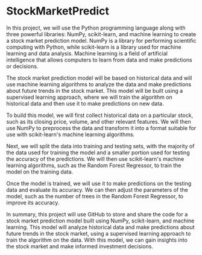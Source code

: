 # StockMarketPredict
In this project, we will use the Python programming language along with three powerful libraries: NumPy, scikit-learn, and machine learning to create a stock market prediction model. NumPy is a library for performing scientific computing with Python, while scikit-learn is a library used for machine learning and data analysis. Machine learning is a field of artificial intelligence that allows computers to learn from data and make predictions or decisions.

The stock market prediction model will be based on historical data and will use machine learning algorithms to analyze the data and make predictions about future trends in the stock market. This model will be built using a supervised learning approach, where we will train the algorithm on historical data and then use it to make predictions on new data.

To build this model, we will first collect historical data on a particular stock, such as its closing price, volume, and other relevant features. We will then use NumPy to preprocess the data and transform it into a format suitable for use with scikit-learn's machine learning algorithms.

Next, we will split the data into training and testing sets, with the majority of the data used for training the model and a smaller portion used for testing the accuracy of the predictions. We will then use scikit-learn's machine learning algorithms, such as the Random Forest Regressor, to train the model on the training data.

Once the model is trained, we will use it to make predictions on the testing data and evaluate its accuracy. We can then adjust the parameters of the model, such as the number of trees in the Random Forest Regressor, to improve its accuracy.

In summary, this project will use GitHub to store and share the code for a stock market prediction model built using NumPy, scikit-learn, and machine learning. This model will analyze historical data and make predictions about future trends in the stock market, using a supervised learning approach to train the algorithm on the data. With this model, we can gain insights into the stock market and make informed investment decisions.

